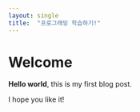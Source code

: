 ```yaml
---
layout: single
title:  "프로그래밍 학습하기!"
---
```


# Welcome

**Hello world**, this is my first blog post.

I hope you like it!
